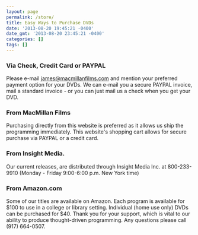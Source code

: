 ```yaml
---
layout: page
permalink: /store/
title: Easy Ways to Purchase DVDs
date: '2013-08-20 19:45:21 -0400'
date_gmt: '2013-08-20 23:45:21 -0400'
categories: []
tags: []
---
```

### Via Check, Credit Card or PAYPAL
Please e-mail [james@macmillanfilms.com](mailto:james@macmillanfilms.com) and mention your preferred payment option for your DVDs. We can e-mail you a secure PAYPAL invoice, mail a standard invoice - or you can just mail us a check when you get your DVD.

### From MacMillan Films
Purchasing directly from this website is preferred as it allows us ship the programming immediately. This website's shopping cart allows for secure purchase via PAYPAL or a credit card.

### From Insight Media.
Our current releases, are distributed through Insight Media Inc. at 800-233-9910 (Monday - Friday 9:00-6:00 p.m. New York time)

### From Amazon.com
Some of our titles are available on Amazon. Each program is available for $100 to use in a college or library setting. Individual (home use only) DVDs can be purchased for $40. Thank you for your support, which is vital to our ability to produce thought-driven programming. Any questions please call (917) 664-0507.
